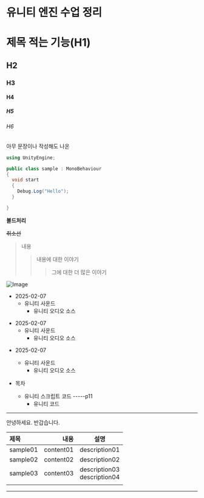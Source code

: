 # 유니티 엔진 수업 정리
# 제목 적는 기능(H1)
## H2
### H3
#### H4
##### H5
###### H6

아무 문장이나 작성해도 나온

```cs
using UnityEngine;

public class sample : MonoBehaviour
{
  void start
  {
    Debug.Log("Hello");
  }

}
```
**볼드처리**

~~취소선~~

>내용
>>내용에 대한 이야기
>>>그에 대한 더 많은 이야기

![Image](https://github.com/user-attachments/assets/917c5250-a183-4dd8-a9fd-ef4d11b2a604)


+ 2025-02-07
  + 유니티 사운드
    + 유니티 오디오 소스

* 2025-02-07
  * 유니티 사운드
    * 유니티 오디오 소스

- 2025-02-07
  - 유니티 사운드
    - 유니티 오디오 소스  

- 목차
  - 유니티 스크립트 코드 -----p11
    - 유니티 코드

<hr/>안녕하세요. 반갑습니다.

|제목|내용|설명|
|:------|---:|:---:|
|sample01|content01|description01|
|sample02|content02|description02|
|sample03|content03|description03 <br> description04|
||||
<hr/>



